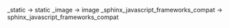 _static -> static
_image -> image
_sphinx_javascript_frameworks_compat -> sphinx_javascript_frameworks_compat